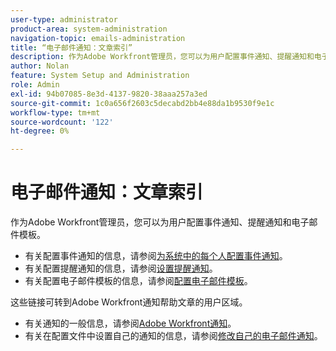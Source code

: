 ```yaml
---
user-type: administrator
product-area: system-administration
navigation-topic: emails-administration
title: “电子邮件通知：文章索引”
description: 作为Adobe Workfront管理员，您可以为用户配置事件通知、提醒通知和电子邮件模板。
author: Nolan
feature: System Setup and Administration
role: Admin
exl-id: 94b07085-8e3d-4137-9820-38aaa257a3ed
source-git-commit: 1c0a656f2603c5decabd2bb4e88da1b9530f9e1c
workflow-type: tm+mt
source-wordcount: '122'
ht-degree: 0%

---
```


# 电子邮件通知：文章索引

<!-- Audited: 1/2024 -->

作为Adobe Workfront管理员，您可以为用户配置事件通知、提醒通知和电子邮件模板。

* 有关配置事件通知的信息，请参阅[为系统中的每个人配置事件通知](../../../administration-and-setup/manage-workfront/emails/configure-event-notifications-for-everyone-in-the-system.md)。
* 有关配置提醒通知的信息，请参阅[设置提醒通知](../../../administration-and-setup/manage-workfront/emails/set-up-reminder-notifications.md)。
* 有关配置电子邮件模板的信息，请参阅[配置电子邮件模板](../../../administration-and-setup/manage-workfront/emails/configure-email-templates.md)。

这些链接可转到Adobe Workfront通知帮助文章的用户区域。

* 有关通知的一般信息，请参阅[Adobe Workfront通知](/help/quicksilver/workfront-basics/using-notifications/event-notifications.md)。
* 有关在配置文件中设置自己的通知的信息，请参阅[修改自己的电子邮件通知](/help/quicksilver/workfront-basics/using-notifications/activate-or-deactivate-your-own-event-notifications.md)。
